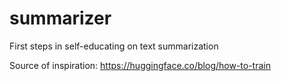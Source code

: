# summarizer
First steps in self-educating on text summarization

Source of inspiration: 
https://huggingface.co/blog/how-to-train